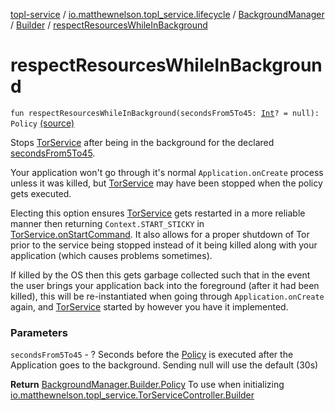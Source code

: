 [topl-service](../../../index.md) / [io.matthewnelson.topl_service.lifecycle](../../index.md) / [BackgroundManager](../index.md) / [Builder](index.md) / [respectResourcesWhileInBackground](./respect-resources-while-in-background.md)

# respectResourcesWhileInBackground

`fun respectResourcesWhileInBackground(secondsFrom5To45: `[`Int`](https://kotlinlang.org/api/latest/jvm/stdlib/kotlin/-int/index.html)`? = null): Policy` [(source)](https://github.com/05nelsonm/TorOnionProxyLibrary-Android/blob/master/topl-service/src/main/java/io/matthewnelson/topl_service/lifecycle/BackgroundManager.kt#L195)

Stops [TorService](#) after being in the background for the declared [secondsFrom5To45](respect-resources-while-in-background.md#io.matthewnelson.topl_service.lifecycle.BackgroundManager.Builder$respectResourcesWhileInBackground(kotlin.Int)/secondsFrom5To45).

Your application won't go through it's normal `Application.onCreate` process unless
it was killed, but [TorService](#) may have been stopped when the policy gets executed.

Electing this option ensures [TorService](#) gets restarted in a more reliable manner then
returning `Context.START_STICKY` in [TorService.onStartCommand](#). It also allows for
a proper shutdown of Tor prior to the service being stopped instead of it being
killed along with your application (which causes problems sometimes).

If killed by the OS then this gets garbage collected such that in the event
the user brings your application back into the foreground (after it had been killed),
this will be re-instantiated when going through `Application.onCreate` again, and
[TorService](#) started by however you have it implemented.

### Parameters

`secondsFrom5To45` - ? Seconds before the [Policy](-policy/index.md) is executed after the
Application goes to the background. Sending null will use the default (30s)

**Return**
[BackgroundManager.Builder.Policy](-policy/index.md) To use when initializing
[io.matthewnelson.topl_service.TorServiceController.Builder](../../../io.matthewnelson.topl_service/-tor-service-controller/-builder/index.md)

